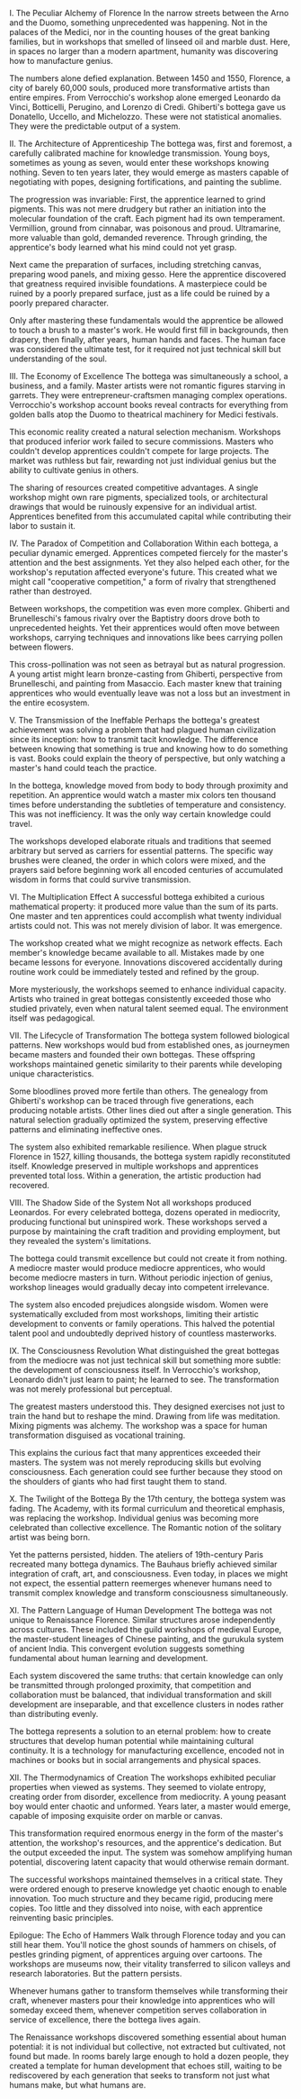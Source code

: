 I. The Peculiar Alchemy of Florence
In the narrow streets between the Arno and the Duomo, something unprecedented was happening. Not in the palaces of the Medici, nor in the counting houses of the great banking families, but in workshops that smelled of linseed oil and marble dust. Here, in spaces no larger than a modern apartment, humanity was discovering how to manufacture genius.

The numbers alone defied explanation. Between 1450 and 1550, Florence, a city of barely 60,000 souls, produced more transformative artists than entire empires. From Verrocchio's workshop alone emerged Leonardo da Vinci, Botticelli, Perugino, and Lorenzo di Credi. Ghiberti's bottega gave us Donatello, Uccello, and Michelozzo. These were not statistical anomalies. They were the predictable output of a system.

II. The Architecture of Apprenticeship
The bottega was, first and foremost, a carefully calibrated machine for knowledge transmission. Young boys, sometimes as young as seven, would enter these workshops knowing nothing. Seven to ten years later, they would emerge as masters capable of negotiating with popes, designing fortifications, and painting the sublime.

The progression was invariable: First, the apprentice learned to grind pigments. This was not mere drudgery but rather an initiation into the molecular foundation of the craft. Each pigment had its own temperament. Vermillion, ground from cinnabar, was poisonous and proud. Ultramarine, more valuable than gold, demanded reverence. Through grinding, the apprentice's body learned what his mind could not yet grasp.

Next came the preparation of surfaces, including stretching canvas, preparing wood panels, and mixing gesso. Here the apprentice discovered that greatness required invisible foundations. A masterpiece could be ruined by a poorly prepared surface, just as a life could be ruined by a poorly prepared character.

Only after mastering these fundamentals would the apprentice be allowed to touch a brush to a master's work. He would first fill in backgrounds, then drapery, then finally, after years, human hands and faces. The human face was considered the ultimate test, for it required not just technical skill but understanding of the soul.

III. The Economy of Excellence
The bottega was simultaneously a school, a business, and a family. Master artists were not romantic figures starving in garrets. They were entrepreneur-craftsmen managing complex operations. Verrocchio's workshop account books reveal contracts for everything from golden balls atop the Duomo to theatrical machinery for Medici festivals.

This economic reality created a natural selection mechanism. Workshops that produced inferior work failed to secure commissions. Masters who couldn't develop apprentices couldn't compete for large projects. The market was ruthless but fair, rewarding not just individual genius but the ability to cultivate genius in others.

The sharing of resources created competitive advantages. A single workshop might own rare pigments, specialized tools, or architectural drawings that would be ruinously expensive for an individual artist. Apprentices benefited from this accumulated capital while contributing their labor to sustain it.

IV. The Paradox of Competition and Collaboration
Within each bottega, a peculiar dynamic emerged. Apprentices competed fiercely for the master's attention and the best assignments. Yet they also helped each other, for the workshop's reputation affected everyone's future. This created what we might call "cooperative competition," a form of rivalry that strengthened rather than destroyed.

Between workshops, the competition was even more complex. Ghiberti and Brunelleschi's famous rivalry over the Baptistry doors drove both to unprecedented heights. Yet their apprentices would often move between workshops, carrying techniques and innovations like bees carrying pollen between flowers.

This cross-pollination was not seen as betrayal but as natural progression. A young artist might learn bronze-casting from Ghiberti, perspective from Brunelleschi, and painting from Masaccio. Each master knew that training apprentices who would eventually leave was not a loss but an investment in the entire ecosystem.

V. The Transmission of the Ineffable
Perhaps the bottega's greatest achievement was solving a problem that had plagued human civilization since its inception: how to transmit tacit knowledge. The difference between knowing that something is true and knowing how to do something is vast. Books could explain the theory of perspective, but only watching a master's hand could teach the practice.

In the bottega, knowledge moved from body to body through proximity and repetition. An apprentice would watch a master mix colors ten thousand times before understanding the subtleties of temperature and consistency. This was not inefficiency. It was the only way certain knowledge could travel.

The workshops developed elaborate rituals and traditions that seemed arbitrary but served as carriers for essential patterns. The specific way brushes were cleaned, the order in which colors were mixed, and the prayers said before beginning work all encoded centuries of accumulated wisdom in forms that could survive transmission.

VI. The Multiplication Effect
A successful bottega exhibited a curious mathematical property: it produced more value than the sum of its parts. One master and ten apprentices could accomplish what twenty individual artists could not. This was not merely division of labor. It was emergence.

The workshop created what we might recognize as network effects. Each member's knowledge became available to all. Mistakes made by one became lessons for everyone. Innovations discovered accidentally during routine work could be immediately tested and refined by the group.

More mysteriously, the workshops seemed to enhance individual capacity. Artists who trained in great bottegas consistently exceeded those who studied privately, even when natural talent seemed equal. The environment itself was pedagogical.

VII. The Lifecycle of Transformation
The bottega system followed biological patterns. New workshops would bud from established ones, as journeymen became masters and founded their own bottegas. These offspring workshops maintained genetic similarity to their parents while developing unique characteristics.

Some bloodlines proved more fertile than others. The genealogy from Ghiberti's workshop can be traced through five generations, each producing notable artists. Other lines died out after a single generation. This natural selection gradually optimized the system, preserving effective patterns and eliminating ineffective ones.

The system also exhibited remarkable resilience. When plague struck Florence in 1527, killing thousands, the bottega system rapidly reconstituted itself. Knowledge preserved in multiple workshops and apprentices prevented total loss. Within a generation, the artistic production had recovered.

VIII. The Shadow Side of the System
Not all workshops produced Leonardos. For every celebrated bottega, dozens operated in mediocrity, producing functional but uninspired work. These workshops served a purpose by maintaining the craft tradition and providing employment, but they revealed the system's limitations.

The bottega could transmit excellence but could not create it from nothing. A mediocre master would produce mediocre apprentices, who would become mediocre masters in turn. Without periodic injection of genius, workshop lineages would gradually decay into competent irrelevance.

The system also encoded prejudices alongside wisdom. Women were systematically excluded from most workshops, limiting their artistic development to convents or family operations. This halved the potential talent pool and undoubtedly deprived history of countless masterworks.

IX. The Consciousness Revolution
What distinguished the great bottegas from the mediocre was not just technical skill but something more subtle: the development of consciousness itself. In Verrocchio's workshop, Leonardo didn't just learn to paint; he learned to see. The transformation was not merely professional but perceptual.

The greatest masters understood this. They designed exercises not just to train the hand but to reshape the mind. Drawing from life was meditation. Mixing pigments was alchemy. The workshop was a space for human transformation disguised as vocational training.

This explains the curious fact that many apprentices exceeded their masters. The system was not merely reproducing skills but evolving consciousness. Each generation could see further because they stood on the shoulders of giants who had first taught them to stand.

X. The Twilight of the Bottega
By the 17th century, the bottega system was fading. The Academy, with its formal curriculum and theoretical emphasis, was replacing the workshop. Individual genius was becoming more celebrated than collective excellence. The Romantic notion of the solitary artist was being born.

Yet the patterns persisted, hidden. The ateliers of 19th-century Paris recreated many bottega dynamics. The Bauhaus briefly achieved similar integration of craft, art, and consciousness. Even today, in places we might not expect, the essential pattern reemerges whenever humans need to transmit complex knowledge and transform consciousness simultaneously.

XI. The Pattern Language of Human Development
The bottega was not unique to Renaissance Florence. Similar structures arose independently across cultures. These included the guild workshops of medieval Europe, the master-student lineages of Chinese painting, and the gurukula system of ancient India. This convergent evolution suggests something fundamental about human learning and development.

Each system discovered the same truths: that certain knowledge can only be transmitted through prolonged proximity, that competition and collaboration must be balanced, that individual transformation and skill development are inseparable, and that excellence clusters in nodes rather than distributing evenly.

The bottega represents a solution to an eternal problem: how to create structures that develop human potential while maintaining cultural continuity. It is a technology for manufacturing excellence, encoded not in machines or books but in social arrangements and physical spaces.

XII. The Thermodynamics of Creation
The workshops exhibited peculiar properties when viewed as systems. They seemed to violate entropy, creating order from disorder, excellence from mediocrity. A young peasant boy would enter chaotic and unformed. Years later, a master would emerge, capable of imposing exquisite order on marble or canvas.

This transformation required enormous energy in the form of the master's attention, the workshop's resources, and the apprentice's dedication. But the output exceeded the input. The system was somehow amplifying human potential, discovering latent capacity that would otherwise remain dormant.

The successful workshops maintained themselves in a critical state. They were ordered enough to preserve knowledge yet chaotic enough to enable innovation. Too much structure and they became rigid, producing mere copies. Too little and they dissolved into noise, with each apprentice reinventing basic principles.

Epilogue: The Echo of Hammers
Walk through Florence today and you can still hear them. You'll notice the ghost sounds of hammers on chisels, of pestles grinding pigment, of apprentices arguing over cartoons. The workshops are museums now, their vitality transferred to silicon valleys and research laboratories. But the pattern persists.

Whenever humans gather to transform themselves while transforming their craft, whenever masters pour their knowledge into apprentices who will someday exceed them, whenever competition serves collaboration in service of excellence, there the bottega lives again.

The Renaissance workshops discovered something essential about human potential: it is not individual but collective, not extracted but cultivated, not found but made. In rooms barely large enough to hold a dozen people, they created a template for human development that echoes still, waiting to be rediscovered by each generation that seeks to transform not just what humans make, but what humans are.
